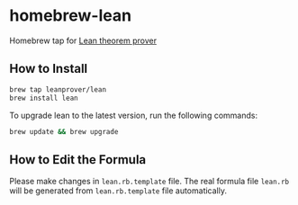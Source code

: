 homebrew-lean
=============

Homebrew tap for [Lean theorem prover][lean]

[lean]: https://github.com/leanprover/lean

How to Install
--------------

```bash
brew tap leanprover/lean
brew install lean
```

To upgrade lean to the latest version, run the following commands:

```bash
brew update && brew upgrade
```

How to Edit the Formula
-----------------------

Please make changes in `lean.rb.template` file. The real formula file
`lean.rb` will be generated from `lean.rb.template` file
automatically.

